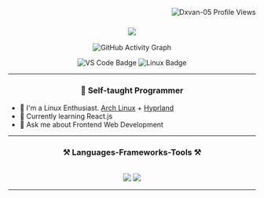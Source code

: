 <p align="right"> <img src="https://komarev.com/ghpvc/?username=Dxvan-05&label=Profile%20views&color=0e75b6&size=24&style=flat" alt="Dxvan-05 Profile Views" /> </p>

<h3 align="center">
  <img src="https://readme-typing-svg.herokuapp.com/?font=Righteous&size=35&center=true&vCenter=true&width=1600&height=70&duration=6000&lines=Hello+There!+👋+I'm+Devan+" />
</h3>

<div align="center">
  <img src="https://github-readme-activity-graph.vercel.app/graph?username=Dxvan-05&theme=high-contrast&height=250" alt="GitHub Activity Graph">
  
  <p>
      <img src="https://img.shields.io/badge/Visual%20Studio%20Code-007ACC?style=flat-square&logo=Visual%20Studio%20Code&logoColor=white" alt="VS Code Badge"/>
      <img src="https://img.shields.io/badge/Linux-FCC624?style=flat-square&logo=Arch%20Linux&logoColor=white" alt="Linux Badge"/>
  </p>
</div>

---
<div align="center">
  <h3>📖 Self-taught Programmer</h3>
</div>

- 🔭 I'm a Linux Enthusiast. [Arch Linux](https://archlinux.org/) + [Hyprland](https://hyprland.org/)
- 🌱 Currently learning React.js
- 💬 Ask me about Frontend Web Development
<!-- - ⚡ Fun fact: ... -->

---
<h3 align="center">⚒️ Languages-Frameworks-Tools ⚒️</h3>
<br/>
<div align="center">
    <img src="https://skillicons.dev/icons?i=html,css,bootstrap,vscode,github,figma,tailwind,git" />
    <img src="https://skillicons.dev/icons?i=nodejs,python,javascript,mysql" /><br>
</div>

---
